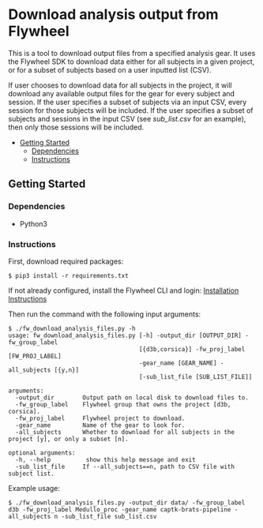 # Download analysis output from Flywheel

This is a tool to download output files from a specified analysis gear. It uses the Flywheel SDK to download data either for all subjects in a given project, or for a subset of subjects based on a user inputted list (CSV).

If user chooses to download data for all subjects in the project, it will download any available output files for the gear for every subject and session. If the user specifies a subset of subjects via an input CSV, every session for those subjects will be included. If the user specifies a subset of subjects and sessions in the input CSV (see *sub_list.csv* for an example), then only those sessions will be included.

- [Getting Started](#getting-started)
  - [Dependencies](#dependencies)
  - [Instructions](#instructions)

## Getting Started

### Dependencies

- Python3

### Instructions

First, download required packages:

```console
$ pip3 install -r requirements.txt
```

If not already configured, install the Flywheel CLI and login: [Installation Instructions](https://docs.flywheel.io/hc/en-us/articles/360008162214-Installing-the-Command-Line-Interface-CLI-)

Then run the command with the following input arguments:

```console
$ ./fw_download_analysis_files.py -h
usage: fw_download_analysis_files.py [-h] -output_dir [OUTPUT_DIR] -fw_group_label
                                     [{d3b,corsica}] -fw_proj_label [FW_PROJ_LABEL]
                                     -gear_name [GEAR_NAME] -all_subjects [{y,n}]
                                     [-sub_list_file [SUB_LIST_FILE]]

arguments:
  -output_dir        Output path on local disk to download files to.
  -fw_group_label    Flywheel group that owns the project [d3b, corsica].
  -fw_proj_label     Flywheel project to download.
  -gear_name         Name of the gear to look for.
  -all_subjects      Whether to download for all subjects in the project [y], or only a subset [n].

optional arguments:
  -h, --help          show this help message and exit
  -sub_list_file     If --all_subjects==n, path to CSV file with subject list.

```

Example usage:

```console
$ ./fw_download_analysis_files.py -output_dir data/ -fw_group_label d3b -fw_proj_label Medullo_proc -gear_name captk-brats-pipeline -all_subjects n -sub_list_file sub_list.csv
```


